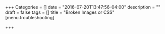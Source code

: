 +++
Categories = []
date = "2016-07-20T13:47:56-04:00"
description = ""
draft = false
tags = []
title = "Broken Images or CSS"
[menu.troubleshooting]

+++
